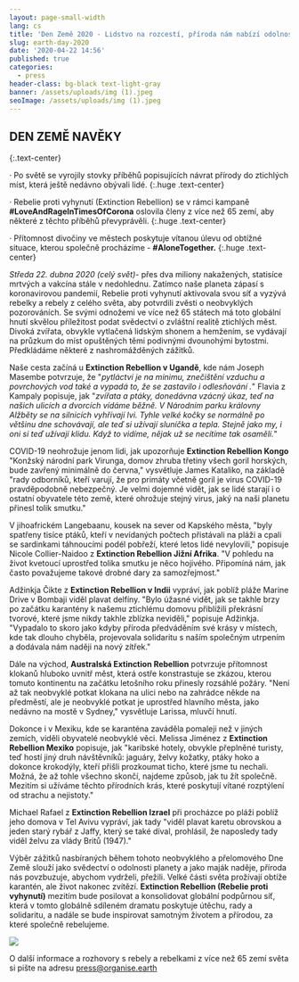 ```yaml
---
layout: page-small-width
lang: cs
title: 'Den Země 2020 - Lidstvo na rozcestí, příroda nám nabízí odolnost a naději'
slug: earth-day-2020
date: '2020-04-22 14:56'
published: true
categories:
  - press
header-class: bg-black text-light-gray
banner: /assets/uploads/img (1).jpeg
seoImage: /assets/uploads/img (1).jpeg
---
```

## DEN ZEMĚ NAVĚKY
{:.text-center}

· Po světě se vyrojily stovky příběhů popisujících návrat přírody do
ztichlých míst, která ještě nedávno obývali lidé. {:.huge .text-center}

· Rebelie proti vyhynutí (Extinction Rebellion) se v rámci kampaně
**\#LoveAndRageInTimesOfCorona** oslovila členy z více než 65 zemí, aby
některé z těchto příběhů převyprávěli. {:.huge .text-center}

· Přítomnost divočiny ve městech poskytuje vítanou úlevu od obtížné situace,
kterou společně procházíme - **\#AloneTogether.** {:.huge .text-center}

*Středa 22. dubna 2020 (celý svět)*- přes dva miliony nakažených, statisíce mrtvých a vakcína stále v nedohlednu. Zatímco naše planeta zápasí s koronavirovou pandemií, Rebelie proti vyhynutí aktivovala svou síť a vyzývá rebelky a rebely z celého světa, aby potvrdili zvěsti o neobvyklých pozorováních. Se svými odnožemi ve více než 65 státech má toto globální hnutí skvělou příležitost podat svědectví o zvláštní realitě ztichlých měst. Divoká zvířata, obvykle vytlačená lidským shonem a hemžením, se vydávají na průzkum do míst opuštěných těmi podivnými dvounohými bytostmi. Předkládáme některé z nashromážděných zážitků.

Naše cesta začíná u **Extinction Rebellion v Ugandě**, kde nám Joseph
Masembe potvrzuje, že "*pytláctví je na minimu, znečištění vzduchu a
povrchových vod také a vypadá to, že se zastavilo i odlesňování .*" Flavia z
Kampaly popisuje, jak "*zvířata a ptáky, donedávna vzácný úkaz, teď na
našich ulicích a dvorcích vídáme běžně. V Národním parku královny Alžběty se
na silnicích vyhřívají lvi. Tyhle velké kočky se normálně po většinu dne
schovávají, ale teď si užívají sluníčka a tepla. Stejně jako my, i oni si
teď užívají klidu. Když to vidíme, nějak už se necítíme tak osamělí.*"

COVID-19 neohrožuje jenom lidi, jak upozorňuje **Extinction Rebellion
Kongo** "Konžský národní park Virunga, domov zhruba třetiny všech goril
horských, bude zavřený minimálně do června," vysvětluje James Kataliko, na
základě "rady odborníků, kteří varují, že pro primáty včetně goril je virus
COVID-19 pravděpodobně nebezpečný. Je velmi dojemné vidět, jak se lidé
starají i o ostatní obyvatele této země, které ohrožuje stejný virus, jaký
na naši planetu přinesl tolik smutku."

V jihoafrickém Langebaanu, kousek na sever od Kapského města, "byly spatřeny
tisíce ptáků, kteří v nevídaných počtech přistávali na pláži a cpali se
sardinkami táhnoucími podél pobřeží, které letos lidé nevylovili," popisuje
Nicole Collier-Naidoo z **Extinction Rebellion Jižní Afrika**. "V pohledu na
život kvetoucí uprostřed tolika smutku je něco hojivého. Připomíná nám, jak
často považujeme takové drobné dary za samozřejmost."

Adžinkja Čikte z **Extinction Rebellion v Indii** vypráví, jak poblíž pláže
Marine Drive v Bombaji viděl plavat delfíny. "Bylo úžasné vidět, jak se
takhle brzy po začátku karantény k našemu ztichlému domovu přiblížili
překrásní tvorové, které jsme nikdy takhle zblízka neviděli," popisuje
Adžinkja. "Vypadalo to skoro jako kdyby příroda předváděním své krásy v
místech, kde tak dlouho chyběla, projevovala solidaritu s naším společným
utrpením a dodávala nám naději na nový zítřek."

Dále na východ, **Australská Extinction Rebellion** potvrzuje přítomnost
klokanů hluboko uvnitř měst, která ostře konstrastuje se zkázou, kterou
tomuto kontinentu na začátku letošního roku přinesly rozsáhlé požáry. "Není
až tak neobvyklé potkat klokana na ulici nebo na zahrádce někde na
předměstí, ale je neobvyklé potkat je uprostřed hlavního města, jako nedávno
na mostě v Sydney," vysvětluje Larissa, mluvčí hnutí.

Dokonce i v Mexiku, kde se karanténa zaváděla pomaleji než v jiných zemích,
viděli obyvatelé neobvyklé věci. Melissa Jiménez z **Extinction Rebellion
Mexiko** popisuje, jak "karibské hotely, obvykle přeplněné turisty, teď
hostí jiný druh návštěvníků: jaguáry, želvy kožatky, ptáky hoko a dokonce
krokodýly, kteří přišli prozkoumat ticho, které jsme tu nechali. Možná, že
až tohle všechno skončí, najdeme způsob, jak tu žít společně. Mezitím si
užíváme těchto přírodních krás, které poskytují vítané rozptýlení od strachu
a nejistoty."

Michael Rafael z **Extinction Rebellion Izrael** při procházce po pláži
poblíž jeho domova v Tel Avivu vypráví, jak tady "viděl plavat karetu
obrovskou a jeden starý rybář z Jaffy, který se také díval, prohlásil, že
naposledy tady viděl želvu za vlády Britů (1947)."

Výběr zážitků nasbíraných během tohoto neobvyklého a přelomového Dne Země slouží jako svědectví o odolnosti planety a jako maják naděje, příroda nás povzbuzuje, abychom vydrželi, přežili. Velké části světa prožívají obtíže karantén, ale život nakonec zvítězí. **Extinction Rebellion (Rebelie proti vyhynutí)** mezitím bude posilovat a konsolidovat globální podpůrnou síť, která v tomto globálně sdíleném dramatu poskytuje útěchu, rady a solidaritu, a nadále se bude inspirovat samotným životem a přírodou, za které společně rebelujeme.

![](/assets/uploads/img.jpeg)

O další informace a rozhovory s rebely a rebelkami z více než 65 zemí světa
si pište na adresu press@organise.earth
